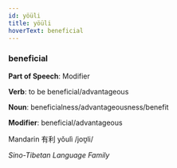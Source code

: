```yaml
---
id: yöüli
title: yöüli
hoverText: beneficial
---
```


### beneficial

**Part of Speech**: Modifier

**Verb**: to be beneficial/advantageous

**Noun**: beneficialness/advantageousness/benefit

**Modifier**: beneficial/advantageous

Mandarin 有利 yǒulì /joʊ̯li/

*Sino-Tibetan Language Family*